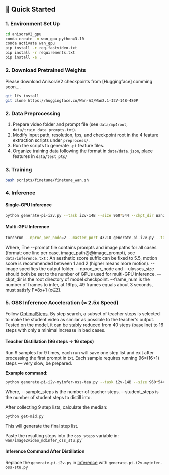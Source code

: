 ##  🚀 Quick Started

### 1. Environment Set Up

```bash
cd anisoraV2_gpu
conda create -n wan_gpu python=3.10
conda activate wan_gpu
pip install -r req-fastvideo.txt
pip install -r requirements.txt
pip install -e .
```

### 2. Download Pretrained Weights

Please download AnisoraV2 checkpoints from [Huggingface] comming soon....

```bash
git lfs install
git clone https://huggingface.co/Wan-AI/Wan2.1-I2V-14B-480P
```

### 2. Data Preprocessing

1. Prepare video folder and prompt file (see `data/mp4root`,` data/train_data_prompts.txt`).
2. Modify input path, resolution, fps, and checkpoint root in the 4 feature extraction scripts under `preprocess/`.
3. Run the scripts to generate `.pt` feature files.
4. Organize training data following the format in `data/data.json`, place features in `data/test_pts/`

### 3. Training

```bash
bash scripts/finetune/finetune_wan.sh
```

### 4. Inference

#### Single-GPU Inference 

```bash
python generate-pi-i2v.py --task i2v-14B --size 960*544 --ckpt_dir Wan2.1-I2V-14B-480P --image output_videos --prompt data/inference.txt --base_seed 4096 --frame_num 49
```

#### Multi-GPU Inference

```bash
torchrun --nproc_per_node=2 --master_port 43210 generate-pi-i2v.py --task i2v-14B --size 960*544 --ckpt_dir Wan2.1-I2V-14B-480P --image output_videos --prompt data/inference.txt --dit_fsdp --t5_fsdp --ulysses_size 2 --base_seed 4096 --frame_num 49
```

Where,
    The --prompt file contains prompts and image paths for all cases (format: one line per case, image_path@@image_prompt), see `data/inference.txt` :
        An aesthetic score suffix can be fixed to 5.5, motion score is recommended between 1 and 2 (higher means more motion).
    --image specifies the output folder.
    --nproc_per_node and --ulysses_size should both be set to the number of GPUs used for multi-GPU inference.
    --ckpt_dir is the root directory of model checkpoint.
    --frame_num is the number of frames to infer, at 16fps, 49 frames equals about 3 seconds, must satisfy F=8x+1 (x∈Z).

### 5. OSS Inference Acceleration (≈ 2.5x Speed)

Follow [OptimalSteps](https://github.com/bebebe666/OptimalSteps).
By step search, a subset of teacher steps is selected to make the student video as similar as possible to the teacher's output.  
Tested on the model, it can be stably reduced from 40 steps (baseline) to 16 steps with only a minimal increase in bad cases.

#### Teacher Distillation (96 steps -> 16 steps)

Run 9 samples for 9 times, each run will save one step list and exit after processing the first prompt in txt.
Each sample requires running 96*(16+1) steps — very slow, be prepared.

**Example command**:
```bash
python generate-pi-i2v-myinfer-oss-tea.py --task i2v-14B --size 960*544 --ckpt_dir Wan2.1-I2V-14B-480P --image output/oss_tea_res0 --prompt data/inference.txt --norm 2 --frame_type "4" --channel_type "all" --base_seed 42 --frame_num 49 --sample_steps 96 --student_steps 16
```

Where,
    --sample_steps is the number of teacher steps.
    --student_steps is the number of student steps to distill into.

After collecting 9 step lists, calculate the median:
```bash
python get-mid.py
```
This will generate the final step list.

Paste the resulting steps into the `oss_steps` variable in: `wan/image2video_mdinfer_oss_stu.py`

#### Inference Command After Distillation

Replace the `generate-pi-i2v.py` in [Inference](#Inference) with `generate-pi-i2v-myinfer-oss-stu.py`







    
